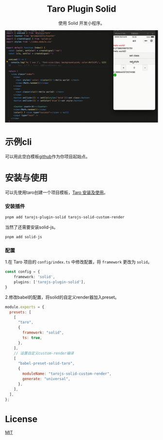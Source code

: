 <h1 align="center">Taro Plugin Solid</h1>

<p align="center">使用 Solid 开发小程序。</p>

![这是图片](https://github.com/phy-lei/tarojs-plugin-solid/blob/main/pic/example.gif)

# 示例cli
可以用此空白模板[github](https://github.com/phy-lei/taro-solid-cli)作为你项目起始点。

# 安装与使用
可以先使用taro创建一个项目模板，[Taro 安装及使用](https://docs.taro.zone/docs/GETTING-STARTED)。

### 安装插件
```bash
pnpm add tarojs-plugin-solid tarojs-solid-custom-render
```
当然了还需要安装solid-js。
```bash
pnpm add solid-js
```

### 配置
1.在 Taro 项目的 `config/index.ts` 中修改配置，将 `framework` 更改为 `solid`。

```ts
const config = {
    framework: 'solid',
    plugins: ['tarojs-plugin-solid'],
}
```

2.修改babel的配置，将solid的自定义render器加入preset。
```js
module.exports = {
  presets: [
    [
      "taro",
      {
        framework: "solid",
        ts: true,
      },
    ],
    // 设置自定义custom-render编译
    [
      "babel-preset-solid-taro",
      {
        moduleName: "tarojs-solid-custom-render",
        generate: "universal",
      },
    ],
  ],
};
```

# License
[MIT](./LICENSE)
